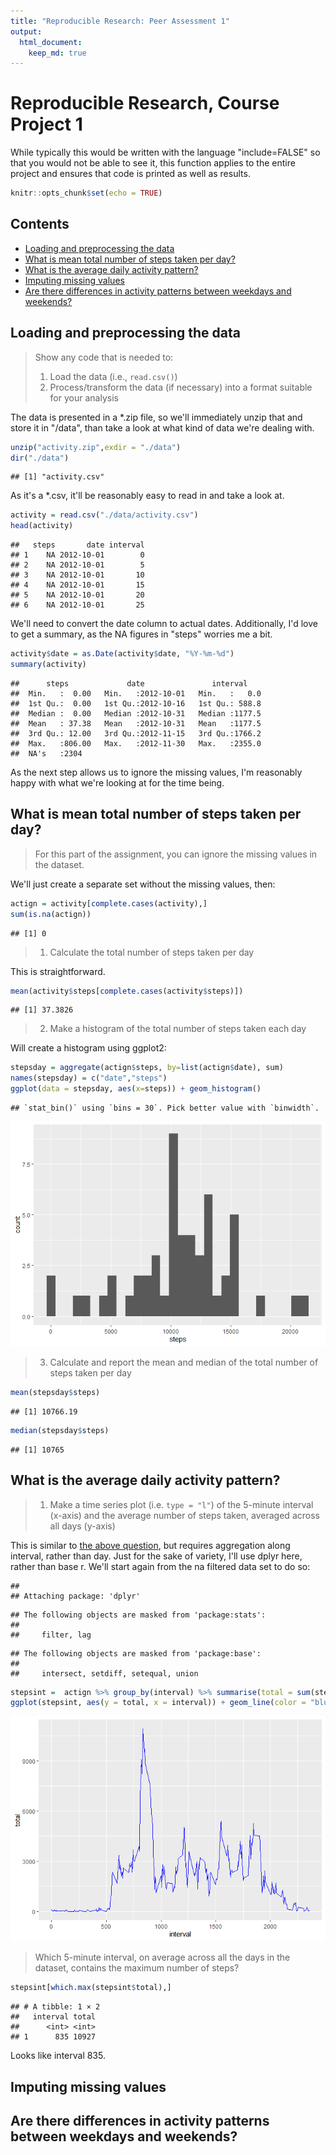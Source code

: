 ```yaml
---
title: "Reproducible Research: Peer Assessment 1"
output: 
  html_document:
    keep_md: true
---
```


# Reproducible Research, Course Project 1

While typically this would be written with the language "include=FALSE" so that you would not be able to see it, this function applies to the entire project and ensures that code is printed as well as results.


```r
knitr::opts_chunk$set(echo = TRUE)
```

## Contents
- [Loading and preprocessing the data](#loading-and-preprocessing-the-data)
- [What is mean total number of steps taken per day?](#What-is-mean-total-number-of-steps-taken-per-day)
- [What is the average daily activity pattern?](#What-is-the-average-daily-activity-pattern)
- [Imputing missing values](#imputing-missing-values)
- [Are there differences in activity patterns between weekdays and weekends?](#Are-there-differences-in-activity-patterns-between-weekdays-and-weekends)

## Loading and preprocessing the data

>Show any code that is needed to:
>1. Load the data (i.e., ```read.csv()```)
>2. Process/transform the data (if necessary) into a format suitable for your analysis

The data is presented in a *.zip file, so we'll immediately unzip that and store it in "/data", than take a look at what kind of data we're dealing with.


```r
unzip("activity.zip",exdir = "./data")
dir("./data")
```

```
## [1] "activity.csv"
```

As it's a *.csv, it'll be reasonably easy to read in and take a look at.


```r
activity = read.csv("./data/activity.csv")
head(activity)
```

```
##   steps       date interval
## 1    NA 2012-10-01        0
## 2    NA 2012-10-01        5
## 3    NA 2012-10-01       10
## 4    NA 2012-10-01       15
## 5    NA 2012-10-01       20
## 6    NA 2012-10-01       25
```

We'll need to convert the date column to actual dates. Additionally, I'd love to get a summary, as the NA figures in "steps" worries me a bit.


```r
activity$date = as.Date(activity$date, "%Y-%m-%d")
summary(activity)
```

```
##      steps             date               interval     
##  Min.   :  0.00   Min.   :2012-10-01   Min.   :   0.0  
##  1st Qu.:  0.00   1st Qu.:2012-10-16   1st Qu.: 588.8  
##  Median :  0.00   Median :2012-10-31   Median :1177.5  
##  Mean   : 37.38   Mean   :2012-10-31   Mean   :1177.5  
##  3rd Qu.: 12.00   3rd Qu.:2012-11-15   3rd Qu.:1766.2  
##  Max.   :806.00   Max.   :2012-11-30   Max.   :2355.0  
##  NA's   :2304
```
As the next step allows us to ignore the missing values, I'm reasonably happy with what we're looking at for the time being.

## What is mean total number of steps taken per day?

>For this part of the assignment, you can ignore the missing values in the dataset.

We'll just create a separate set without the missing values, then:


```r
actign = activity[complete.cases(activity),]
sum(is.na(actign))
```

```
## [1] 0
```

>1. Calculate the total number of steps taken per day

This is straightforward.


```r
mean(activity$steps[complete.cases(activity$steps)])
```

```
## [1] 37.3826
```

>2. Make a histogram of the total number of steps taken each day

Will create a histogram using ggplot2:



```r
stepsday = aggregate(actign$steps, by=list(actign$date), sum)
names(stepsday) = c("date","steps")
ggplot(data = stepsday, aes(x=steps)) + geom_histogram()
```

```
## `stat_bin()` using `bins = 30`. Pick better value with `binwidth`.
```

![](PA1_template_files/figure-html/unnamed-chunk-7-1.png)<!-- -->

>3. Calculate and report the mean and median of the total number of steps taken per day



```r
mean(stepsday$steps)
```

```
## [1] 10766.19
```

```r
median(stepsday$steps)
```

```
## [1] 10765
```

## What is the average daily activity pattern?

>1. Make a time series plot (i.e. ```type = "l"```) of the 5-minute interval (x-axis) and the average number of steps taken, averaged across all days (y-axis)

This is similar to [the above question](#What-is-mean-total-number-of-steps-taken-per-day), but requires aggregation along interval, rather than day. Just for the sake of variety, I'll use dplyr here, rather than base r. We'll start again from the na filtered data set to do so:


```
## 
## Attaching package: 'dplyr'
```

```
## The following objects are masked from 'package:stats':
## 
##     filter, lag
```

```
## The following objects are masked from 'package:base':
## 
##     intersect, setdiff, setequal, union
```

```r
stepsint =  actign %>% group_by(interval) %>% summarise(total = sum(steps))
ggplot(stepsint, aes(y = total, x = interval)) + geom_line(color = "blue")
```

![](PA1_template_files/figure-html/unnamed-chunk-10-1.png)<!-- -->

>Which 5-minute interval, on average across all the days in the dataset, contains the maximum number of steps?


```r
stepsint[which.max(stepsint$total),]
```

```
## # A tibble: 1 × 2
##   interval total
##      <int> <int>
## 1      835 10927
```

Looks like interval 835.

## Imputing missing values



## Are there differences in activity patterns between weekdays and weekends?
